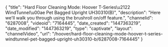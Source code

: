 {
    "title": "Hard Floor Cleaning Mode: Hoover T-Series\u2122 WindTunnel\u00ae Pet Bagged Upright UH30310(B)",
    "description": "Here we'll walk you through using the brushroll on\/off feature.",
    "channelid": "6287008",
    "videoid": "7164445",
    "date_created": "1447363219",
    "date_modified": "1447363219",
    "type": "captivate",
    "layout": "channelVideo",
    "url": "\/hoover\/hard-floor-cleaning-mode-hoover-t-series-windtunnel-pet-bagged-upright-uh30310-b\/6287008-7164445"
}